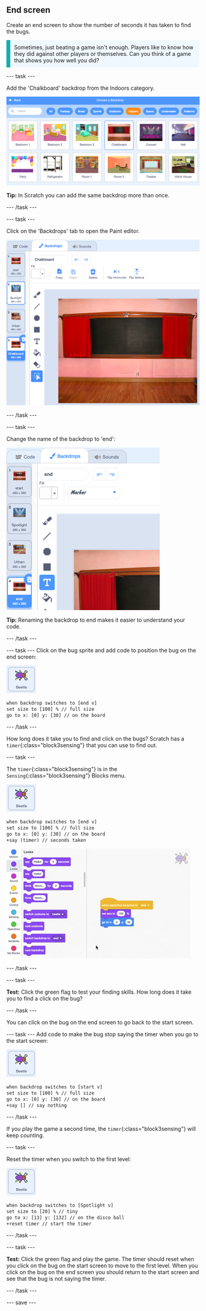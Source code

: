## End screen

Create an end screen to show the number of seconds it has taken to find the bugs. 

<p style="border-left: solid; border-width:10px; border-color: #0faeb0; background-color: aliceblue; padding: 10px;">
Sometimes, just beating a game isn't enough. Players like to know how they did against other players or themselves. Can you think of a game that shows you how well you did?</p>

--- task ---

Add the 'Chalkboard' backdrop from the Indoors category. 

![A chalkboard on a wall](images/chalkboard.png)

**Tip:** In Scratch you can add the same backdrop more than once.

--- /task ---

--- task ---

Click on the 'Backdrops' tab to open the Paint editor. 

![Chalkboard backdrop in the Paint editor](images/chalkboard2-paint.png)

--- /task ---

--- task ---

Change the name of the backdrop to 'end':

![Backdrop name changed to Start screen in the paint editor](images/end-screen-name.png)

**Tip:** Renaming the backdrop to end makes it easier to understand your code. 

--- /task ---

--- task ---
Click on the bug sprite and add code to position the bug on the end screen:

![Bug sprite](images/bug-sprite.png)

```blocks3
when backdrop switches to [end v]
set size to [100] % // full size
go to x: [0] y: [30] // on the board
```

--- /task ---

How long does it take you to find and click on the bugs? Scratch has a `timer`{:class="block3sensing"} that you can use to find out.

--- task ---

The `timer`{:class="block3sensing"} is in the `Sensing`{:class="block3sensing"} Blocks menu.

![Bug sprite](images/bug-sprite.png)

```blocks3
when backdrop switches to [end v]
set size to [100] % // full size
go to x: [0] y: [30] // on the board
+say (timer) // seconds taken
```

![Gif showing how to insert blocks into other blocks](images/inserting-blocks.gif)

--- /task ---

--- task ---

**Test:** Click the green flag to test your finding skills. How long does it take you to find a click on the bug?

--- /task ---

You can click on the bug on the end screen to go back to the start screen. 

--- task ---
Add code to make the bug stop saying the timer when you go to the start screen:

![Bug sprite](images/bug-sprite.png)

```blocks3
when backdrop switches to [start v]
set size to [100] % // full size
go to x: [0] y: [30] // on the board
+say [] // say nothing
```

--- /task ---

If you play the game a second time, the `timer`{:class="block3sensing"} will keep counting. 

--- task ---

Reset the timer when you switch to the first level:

![Bug sprite](images/bug-sprite.png)

```blocks3
when backdrop switches to [Spotlight v]
set size to [20] % // tiny
go to x: [13] y: [132] // on the disco ball
+reset timer // start the timer
```

--- /task ---

--- task ---

**Test:** Click the green flag and play the game. The timer should reset when you click on the bug on the start screen to move to the first level. When you click on the bug on the end screen you should return to the start screen and see that the bug is not saying the timer. 

--- /task ---

--- save ---
